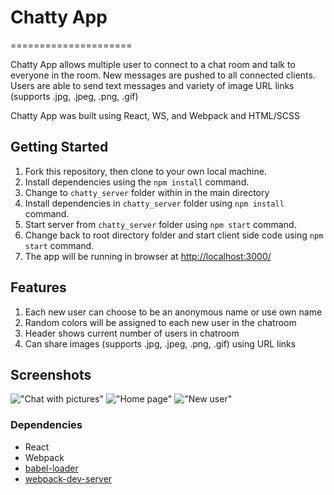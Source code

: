 # Chatty App
=====================

Chatty App allows multiple user to connect to a chat room and talk to everyone in the room. New messages are pushed to all connected clients. Users are able to send text messages and variety of image URL links (supports .jpg, .jpeg, .png, .gif)

Chatty App was built using React, WS, and Webpack and HTML/SCSS

## Getting Started

1. Fork this repository, then clone to your own local machine.
2. Install dependencies using the `npm install` command.
3. Change to `chatty_server` folder within in the main directory
4. Install dependencies in `chatty_server` folder using `npm install` command.
5. Start server from  `chatty_server` folder using `npm start` command.
6. Change back to root directory folder and start client side code using `npm start` command.   
7. The app will be running in browser at <http://localhost:3000/>

## Features
1. Each new user can choose to be an anonymous name or use own name
2. Random colors will be assigned to each new user in the chatroom
3. Header shows current number of users in chatroom
4. Can share images (supports .jpg, .jpeg, .png, .gif) using URL links 

## Screenshots

!["Chat with pictures"](https://github.com/csx773/react-simple-boilerplate/blob/master/build/screenshots/screenshot-movie.png)
!["Home page"](https://github.com/csx773/react-simple-boilerplate/blob/master/build/screenshots/screenshot-chat.png)
!["New user"](https://github.com/csx773/react-simple-boilerplate/blob/master/build/screenshots/screenshot-1.png)



### Dependencies

* React
* Webpack
* [babel-loader](https://github.com/babel/babel-loader)
* [webpack-dev-server](https://github.com/webpack/webpack-dev-server)

